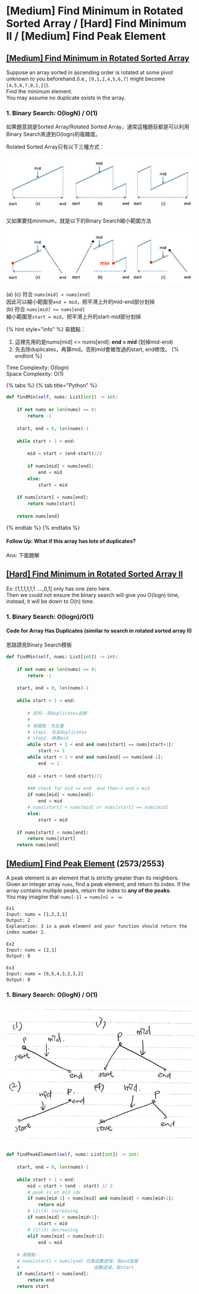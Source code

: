 # \[Medium\] Find Minimum in Rotated Sorted Array / \[Hard\] Find Minimum II / \[Medium\] Find Peak Element

## [\[Medium\] Find Minimum in Rotated Sorted Array](https://leetcode.com/problems/find-minimum-in-rotated-sorted-array/)

Suppose an array sorted in ascending order is rotated at some pivot unknown to you beforehand.\(i.e., `[0,1,2,4,5,6,7]` might become `[4,5,6,7,0,1,2]`\).  
Find the minimum element.  
You may assume no duplicate exists in the array.

### 1. Binary Search: O\(logN\) / O\(1\)

如果題意說是Sorted Array/Rotated Sorted Array，通常這種題目都是可以利用Binary Search來達到O\(logn\)的複雜度。  
  
Rotated Sorted Array只有以下三種方式：

![\(a\)\(b\)\(c\) Rotated Sorted Array &#x53EF;&#x80FD;&#x51FA;&#x73FE;&#x60C5;&#x6CC1;](../.gitbook/assets/rotated-sorted-array.jpg)

又如果要找minimum，就是以下的Binary Search縮小範圍方法

![](../.gitbook/assets/rotated-sorted-array-min-%20%281%29.jpg)

\(a\) \(c\) 符合 `nums[mid] < nums[end]`  
因此可以縮小範圍至`end = mid`，把平滑上升的mid-end部分划掉  
\(b\) 符合 `nums[mid] >= nums[end]`  
縮小範圍至`start = mid`，把平滑上升的start-mid部分划掉

{% hint style="info" %}
易錯點：  
1. 這裡先用的是nums\[mid\] &lt;= nums\[end\]:  **end = mid** \(划掉mid-end\)  
2. 先去除duplicates，再算mid。否則mid會被改過的start, end修改。
{% endhint %}

Time Complexity: O\(logn\)  
Space Complexity: O\(1\)

{% tabs %}
{% tab title="Python" %}
```python
def findMin(self, nums: List[int]) -> int:
    
    if not nums or len(nums) == 0:
        return -1
        
    start, end = 0, len(nums)-1
    
    while start + 1 < end:
        
        mid = start + (end-start)//2
        
        if nums[mid] < nums[end]:
            end = mid
        else:
            start = mid
    
    if nums[start] < nums[end]:
        return nums[start]
    
    return nums[end]
```
{% endtab %}
{% endtabs %}

#### Follow Up: What if this array has lots of duplicates?   

Ans: 下面題解

## [\[Hard\] Find Minimum in Rotated Sorted Array II](https://leetcode.com/problems/find-minimum-in-rotated-sorted-array-ii/)

Ex: \[1,1,1,1,1,1 ....,0,1\] only has one zero here.   
Then we could not ensure the binary search will give you O\(logn\) time, instead, it will be down to O\(n\) time. 

### 1. Binary Search: O\(logn\)/O\(1\)

#### Code for Array Has Duplicates \(similar to search in rotated sorted array II\)

思路請見Binary Search模板

```python
def findMin(self, nums: List[int]) -> int:

    if not nums or len(nums) == 0:
        return -1
    
    start, end = 0, len(nums)-1
    
    while start + 1 < end:
        
        # 目的--把duplicates去掉
        #
        # 易錯點：先去重
        # step1. 先去duplicates 
        # step2. 再算mid
        while start + 1 < end and nums[start] == nums[start+1]:
            start += 1
        while start + 1 < end and nums[end] == nums[end-1]:
            end -= 1
            
        mid = start + (end-start)//2
        
        ### check for mid <= end  and then-> end = mid
        if nums[mid] < nums[end]:
            end = mid
        # nums[start] < nums[mid] or nums[start] == nums[mid]
        else:
            start = mid
    
    if nums[start] < nums[end]:
        return nums[start]
    return nums[end]
```

## [\[Medium\] Find Peak Element](https://leetcode.com/problems/find-peak-element/)      \(2573/2553\)

A peak element is an element that is strictly greater than its neighbors.  
Given an integer array `nums`, find a peak element, and return its index. If the array contains multiple peaks, return the index to **any of the peaks**.  
You may imagine that `nums[-1] = nums[n] = -∞`.

```text
Ex1
Input: nums = [1,2,3,1]
Output: 2
Explanation: 3 is a peak element and your function should return the index number 2.

Ex2
Input: nums = [2,1]
Output: 0

Ex3
Input: nums = [6,5,4,3,2,3,2]
Output: 0
```

### 1. Binary Search: O\(logN\) / O\(1\)

![\(1\) \(3\) &#x905E;&#x589E;&#xFF0C;P&#x5728;&#x5DE6;                      \(2\)\(4\) &#x905E;&#x6E1B;&#xFF0C;P&#x5728;&#x53F3;](../.gitbook/assets/find_peak_element.jpg)

```python
def findPeakElement(self, nums: List[int]) -> int:

    start, end = 0, len(nums)-1

    while start + 1 < end:
        mid = start + (end - start) // 2
        # peak is at mid idx
        if nums[mid-1] < nums[mid] and nums[mid] > nums[mid+1]:
            return mid    
        # (2)(4) increasing
        if nums[mid] < nums[mid+1]:
            start = mid
        # (1)(3) decreasing
        elif nums[mid] > nums[mid+1]:
            end = mid
    
    # 易錯點：
    # nums[start] < nums[end] 代表函數遞增，取end後面
    #                            函數遞減，取start
    if nums[start] < nums[end]:
        return end
    return start
```

